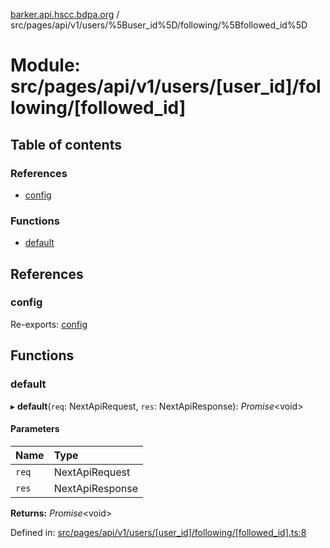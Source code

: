 [barker.api.hscc.bdpa.org][1] /
src/pages/api/v1/users/%5Buser_id%5D/following/%5Bfollowed_id%5D

# Module: src/pages/api/v1/users/\[user_id]/following/\[followed_id]

## Table of contents

### References

- [config][2]

### Functions

- [default][3]

## References

### config

Re-exports: [config][4]

## Functions

### default

▸ **default**(`req`: NextApiRequest, `res`: NextApiResponse): _Promise_\<void>

#### Parameters

| Name  | Type            |
| :---- | :-------------- |
| `req` | NextApiRequest  |
| `res` | NextApiResponse |

**Returns:** _Promise_\<void>

Defined in:
[src/pages/api/v1/users/\[user_id\]/following/\[followed_id\].ts:8][5]

[1]: ../README.md
[2]: src_pages_api_v1_users__user_id__following__followed_id_.md#config
[3]: src_pages_api_v1_users__user_id__following__followed_id_.md#default
[4]: src_backend_middleware.md#config

[5]:
https://github.com/nhscc/barker.api.hscc.bdpa.org/blob/08a500c/src/pages/api/v1/users/[user_id]/following/[followed_id].ts#L8
